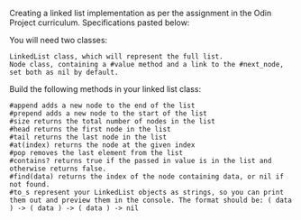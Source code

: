 Creating a linked list implementation as per the assignment in the Odin Project curriculum. Specifications pasted below:

You will need two classes:

    LinkedList class, which will represent the full list.
    Node class, containing a #value method and a link to the #next_node, set both as nil by default.

Build the following methods in your linked list class:

    #append adds a new node to the end of the list
    #prepend adds a new node to the start of the list
    #size returns the total number of nodes in the list
    #head returns the first node in the list
    #tail returns the last node in the list
    #at(index) returns the node at the given index
    #pop removes the last element from the list
    #contains? returns true if the passed in value is in the list and otherwise returns false.
    #find(data) returns the index of the node containing data, or nil if not found.
    #to_s represent your LinkedList objects as strings, so you can print them out and preview them in the console. The format should be: ( data ) -> ( data ) -> ( data ) -> nil
